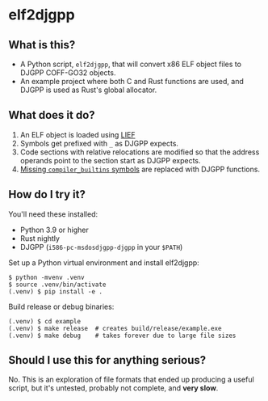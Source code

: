 # elf2djgpp

## What is this?

- A Python script, `elf2djgpp`, that will convert x86 ELF object files to DJGPP COFF-GO32 objects.
- An example project where both C and Rust functions are used, and DJGPP is used as Rust's global
  allocator.

## What does it do?

1. An ELF object is loaded using [LIEF](https://github.com/lief-project/LIEF)
2. Symbols get prefixed with `_` as DJGPP expects.
3. Code sections with relative relocations are modified so that the address operands point to
   the section start as DJGPP expects.
4. [Missing `compiler_builtins` symbols](https://github.com/rust-lang/wg-cargo-std-aware/issues/53)
   are replaced with DJGPP functions.

## How do I try it?

You'll need these installed:

- Python 3.9 or higher
- Rust nightly
- DJGPP (`i586-pc-msdosdjgpp-djgpp` in your `$PATH`)

Set up a Python virtual environment and install elf2djgpp:

    $ python -mvenv .venv
    $ source .venv/bin/activate
    (.venv) $ pip install -e .

Build release or debug binaries:

    (.venv) $ cd example
    (.venv) $ make release  # creates build/release/example.exe
    (.venv) $ make debug    # takes forever due to large file sizes

## Should I use this for anything serious?

No. This is an exploration of file formats that ended up producing a useful script, but it's
untested, probably not complete, and **very slow**.

